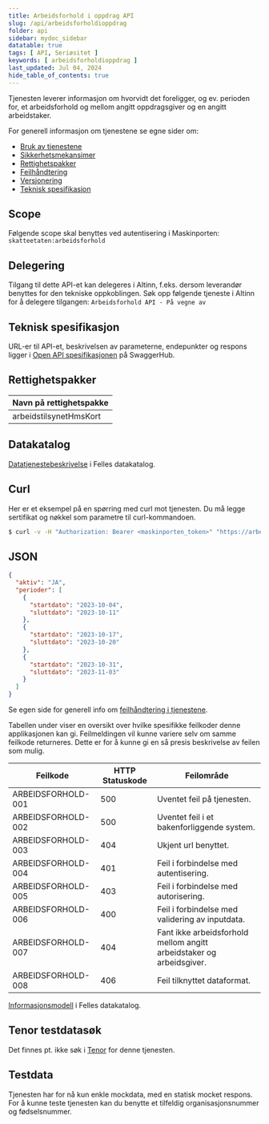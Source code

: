 ```yaml
---
title: Arbeidsforhold i oppdrag API
slug: /api/arbeidsforholdioppdrag
folder: api
sidebar: mydoc_sidebar
datatable: true
tags: [ API, Seriøsitet ]
keywords: [ arbeidsforholdioppdrag ]
last_updated: Jul 04, 2024
hide_table_of_contents: true
---
```


<Summary>Tjenesten leverer informasjon om hvorvidt det foreligger, og ev. perioden for, et arbeidsforhold og mellom
angitt oppdragsgiver og en angitt arbeidstaker.</Summary>

<Tabs underline={true}>
<TabItem headerText="Om tjenesten" itemKey="itemKey-1" default>

For generell informasjon om tjenestene se egne sider om:

* [Bruk av tjenestene](../om/bruk.md)
* [Sikkerhetsmekansimer](../om/sikkerhet.md)
* [Rettighetspakker](../om/rettighetspakker.md)
* [Feilhåndtering](../om/feil.md)
* [Versjonering](../om/versjoner.md)
* [Teknisk spesifikasjon](../om/tekniskspesifikasjon.md)

## Scope

Følgende scope skal benyttes ved autentisering i Maskinporten: `skatteetaten:arbeidsforhold`

## Delegering

Tilgang til dette API-et kan delegeres i Altinn, f.eks. dersom leverandør benyttes for den tekniske oppkoblingen. Søk
opp følgende tjeneste i Altinn for å delegere tilgangen: `Arbeidsforhold API - På vegne av`

## Teknisk spesifikasjon

URL-er til API-et, beskrivelsen av parameterne, endepunkter og respons ligger
i [Open API spesifikasjonen](https://app.swaggerhub.com/apis/skatteetaten/arbeidsforhold-i-oppdrag-api) på
SwaggerHub.

## Rettighetspakker

| Navn på rettighetspakke |
|-------------------------|
| arbeidstilsynetHmsKort  |

## Datakatalog

[Datatjenestebeskrivelse](https://data.norge.no/dataservices/aaa9d596-52d5-3d73-9f36-51b9a2e662be) i Felles datakatalog.

</TabItem>
<TabItem headerText="Eksempler" itemKey="itemKey-2">

## Curl

Her er et eksempel på en spørring med curl mot tjenesten. Du må legge sertifikat og nøkkel som parametre til
curl-kommandoen.

```bash
$ curl -v -H "Authorization: Bearer <maskinporten_token>" "https://arbeidsforholdioppdrag.api.skatteetaten-test.no/v1/arbeidstilsynetHmsKort/arbeidsgiver/877353192/arbeidstaker/09099617966/aktiv"'
```

## JSON

```json
{
  "aktiv": "JA",
  "perioder": [
    {
      "startdato": "2023-10-04",
      "sluttdato": "2023-10-11"
    },
    {
      "startdato": "2023-10-17",
      "sluttdato": "2023-10-20"
    },
    {
      "startdato": "2023-10-31",
      "sluttdato": "2023-11-03"
    }
  ]
}
```

</TabItem>
<TabItem headerText="Feilkoder" itemKey="itemKey-3">

Se egen side for generell info om [feilhåndtering i tjenestene](../om/feil.md).

Tabellen under viser en oversikt over hvilke spesifikke feilkoder denne applikasjonen kan gi. Feilmeldingen vil kunne
variere selv om samme feilkode returneres. Dette er for å kunne gi en så presis beskrivelse av feilen som mulig.

| Feilkode           | HTTP Statuskode | Feilområde                                                            |
|--------------------|-----------------|-----------------------------------------------------------------------|
| ARBEIDSFORHOLD-001 | 500             | Uventet feil på tjenesten.                                            |
| ARBEIDSFORHOLD-002 | 500             | Uventet feil i et bakenforliggende system.                            |
| ARBEIDSFORHOLD-003 | 404             | Ukjent url benyttet.                                                  |
| ARBEIDSFORHOLD-004 | 401             | Feil i forbindelse med autentisering.                                 |
| ARBEIDSFORHOLD-005 | 403             | Feil i forbindelse med autorisering.                                  |
| ARBEIDSFORHOLD-006 | 400             | Feil i forbindelse med validering av inputdata.                       |
| ARBEIDSFORHOLD-007 | 404             | Fant ikke  arbeidsforhold mellom angitt arbeidstaker og arbeidsgiver. |
| ARBEIDSFORHOLD-008 | 406             | Feil tilknyttet dataformat.                                           |  

</TabItem>
<TabItem headerText="Informasjonsmodell" itemKey="itemKey-4">

[Informasjonsmodell](https://data.norge.no/informationmodels/7a2c6a3b-d323-3885-8261-a090eaf0e2c7) i Felles datakatalog.

</TabItem>
<TabItem headerText="Test" itemKey="itemKey-5">

## Tenor testdatasøk

Det finnes pt. ikke søk i [Tenor](../test/tenor.md) for denne tjenesten.

## Testdata

Tjenesten har for nå kun enkle mockdata, med en statisk mocket respons. For å kunne teste tjenesten kan du benytte et
tilfeldig organisasjonsnummer og fødselsnummer.

</TabItem>
</Tabs>
